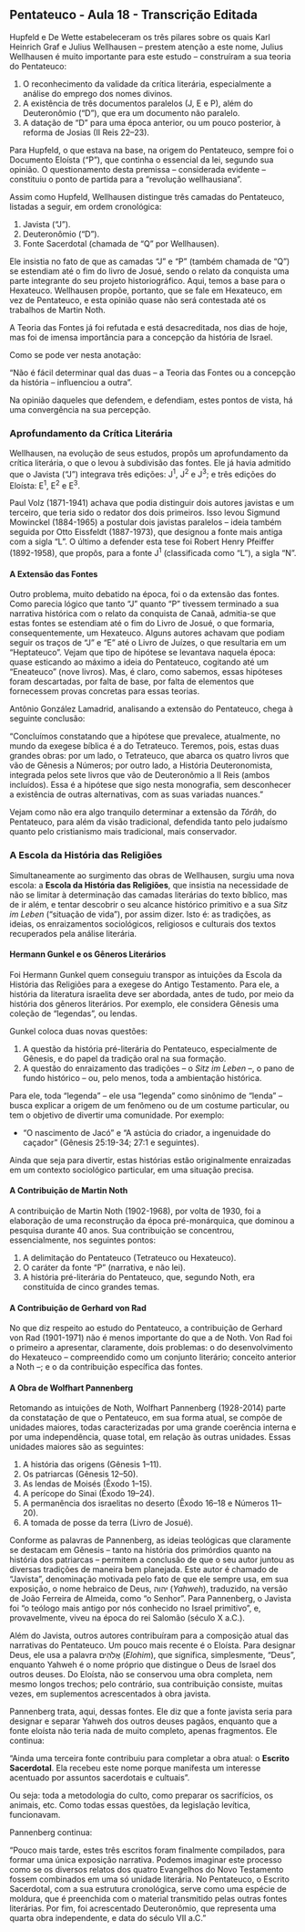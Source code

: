 ## Pentateuco - Aula 18 - Transcrição Editada

Hupfeld e De Wette estabeleceram os três pilares sobre os quais Karl Heinrich Graf e Julius Wellhausen – prestem atenção a este nome, Julius Wellhausen é muito importante para este estudo – construíram a sua teoria do Pentateuco:

1. O reconhecimento da validade da crítica literária, especialmente a análise do emprego dos nomes divinos.
2. A existência de três documentos paralelos (J, E e P), além do Deuteronômio (“D”), que era um documento não paralelo.
3. A datação de “D” para uma época anterior, ou um pouco posterior, à reforma de Josias (II Reis 22–23).

Para Hupfeld, o que estava na base, na origem do Pentateuco, sempre foi o Documento Eloísta (“P”), que continha o essencial da lei, segundo sua opinião.  O questionamento desta premissa – considerada evidente –  constituiu o ponto de partida para a “revolução wellhausiana”.

Assim como Hupfeld, Wellhausen distingue três camadas do Pentateuco, listadas a seguir, em ordem cronológica:

1.  Javista (“J”).
2.  Deuteronômio (“D”).
3.  Fonte Sacerdotal (chamada de “Q” por Wellhausen).

Ele insistia no fato de que as camadas “J” e “P” (também chamada de “Q”) se estendiam até o fim do livro de Josué, sendo o relato da conquista uma parte integrante do seu projeto historiográfico.  Aqui, temos a base para o Hexateuco. Wellhausen propõe, portanto, que se fale em Hexateuco, em vez de Pentateuco, e esta opinião quase não será contestada até os trabalhos de Martin Noth.

A Teoria das Fontes já foi refutada e está desacreditada, nos dias de hoje, mas foi de imensa importância para a concepção da história de Israel. 

Como se pode ver nesta anotação: 

“Não é fácil determinar qual das duas – a Teoria das Fontes ou a concepção da história – influenciou a outra”.  

Na opinião daqueles que defendem, e defendiam, estes pontos de vista, há uma convergência na sua percepção.

### Aprofundamento da Crítica Literária

Wellhausen, na evolução de seus estudos, propôs um aprofundamento da crítica literária, o que o levou à subdivisão das fontes. Ele já havia admitido que o Javista (“J”) integrava três edições: J<sup>1</sup>, J<sup>2</sup> e J<sup>3</sup>; e três edições do Eloísta: E<sup>1</sup>, E<sup>2</sup> e E<sup>3</sup>.  

Paul Volz (1871-1941) achava que podia distinguir dois autores javistas e um terceiro, que teria sido o redator dos dois primeiros. Isso levou Sigmund Mowinckel (1884-1965) a postular dois javistas paralelos – ideia também seguida por Otto Eissfeldt (1887-1973), que designou a fonte mais antiga com a sigla “L”.  O último a defender esta tese foi  Robert Henry Pfeiffer (1892-1958), que propôs, para a fonte J<sup>1</sup> (classificada como “L”), a sigla “N”.

#### A Extensão das Fontes

Outro problema, muito debatido na época, foi o da extensão das fontes. Como parecia lógico que tanto “J” quanto “P” tivessem terminado a sua narrativa histórica com o relato da conquista de Canaã, admitia-se que estas fontes se estendiam até o fim do Livro de Josué, o que formaria, consequentemente, um Hexateuco. Alguns autores achavam que podiam seguir os traços de “J” e “E” até o Livro de Juízes, o que resultaria em um “Heptateuco”.  Vejam que tipo de hipótese se levantava naquela época: quase esticando ao máximo a ideia do Pentateuco, cogitando até um “Eneateuco” (nove livros). Mas, é claro, como sabemos, essas hipóteses foram descartadas, por falta de base, por falta de elementos que fornecessem provas concretas para essas teorias. 

Antônio González Lamadrid, analisando a extensão do Pentateuco, chega à seguinte conclusão:

“Concluímos constatando que a hipótese que prevalece, atualmente, no mundo da exegese bíblica é a do Tetrateuco. Teremos, pois, estas duas grandes obras: por um lado, o Tetrateuco, que abarca os quatro livros que vão de Gênesis a Números; por outro lado, a História Deuteronomista, integrada pelos sete livros que vão de Deuteronômio a II Reis (ambos incluídos). Essa é a hipótese que sigo nesta monografia, sem desconhecer a existência de outras alternativas, com as suas variadas nuances.” 

Vejam como não era algo tranquilo determinar a extensão da _Tôrâh_, do Pentateuco, para além da visão tradicional, defendida tanto pelo judaísmo quanto pelo cristianismo mais tradicional, mais conservador.

### A Escola da História das Religiões

Simultaneamente ao surgimento das obras de Wellhausen, surgiu uma nova escola: a **Escola da História das Religiões**, que insistia na necessidade de não se limitar à determinação das camadas literárias do texto bíblico, mas de ir além, e tentar descobrir o seu alcance histórico primitivo e a sua _Sitz im Leben_ (“situação de vida”), por assim dizer. Isto é: as tradições, as ideias, os enraizamentos sociológicos, religiosos e culturais dos textos recuperados pela análise literária.

#### Hermann Gunkel e os Gêneros Literários

Foi Hermann Gunkel quem conseguiu transpor as intuições da Escola da História das Religiões para a exegese do Antigo Testamento. Para ele, a história da literatura israelita deve ser abordada, antes de tudo, por meio da história dos gêneros literários. Por exemplo, ele considera Gênesis uma coleção de “legendas”, ou lendas.

Gunkel coloca duas novas questões:

1.  A questão da história pré-literária do Pentateuco, especialmente de Gênesis, e do papel da tradição oral na sua formação.
2.  A questão do enraizamento das tradições – o _Sitz im Leben_ –, o pano de fundo histórico – ou, pelo menos, toda a ambientação histórica.

Para ele, toda “legenda” – ele usa “legenda” como sinônimo de “lenda” –  busca explicar a origem de um fenômeno ou de um costume particular, ou tem o objetivo de divertir uma comunidade. Por exemplo: 

*   “O nascimento de Jacó” e “A astúcia do criador, a ingenuidade do caçador” (Gênesis 25:19-34; 27:1 e seguintes).

Ainda que seja para divertir, estas histórias estão originalmente enraizadas em um contexto sociológico particular, em uma situação precisa.

#### A Contribuição de Martin Noth

A contribuição de Martin Noth (1902-1968), por volta de 1930, foi a elaboração de uma reconstrução da época pré-monárquica, que dominou a pesquisa durante 40 anos. Sua contribuição se concentrou, essencialmente, nos seguintes pontos:

1.  A delimitação do Pentateuco (Tetrateuco ou Hexateuco).
2.  O caráter da fonte “P” (narrativa, e não lei).
3.  A história pré-literária do Pentateuco, que, segundo Noth, era constituída de cinco grandes temas.

#### A Contribuição de Gerhard von Rad

No que diz respeito ao estudo do Pentateuco, a contribuição de Gerhard von Rad (1901-1971) não é menos importante do que a de Noth. Von Rad foi o primeiro a apresentar, claramente, dois problemas: o do desenvolvimento do Hexateuco –  compreendido como um conjunto literário; conceito anterior a Noth –; e o da contribuição específica das fontes. 

#### A Obra de Wolfhart Pannenberg

Retomando as intuições de Noth, Wolfhart Pannenberg (1928-2014) parte da constatação de que o Pentateuco, em sua forma atual, se compõe de unidades maiores, todas caracterizadas por uma grande coerência interna e por uma independência, quase total, em relação às outras unidades. Essas unidades maiores são as seguintes:

1.  A história das origens (Gênesis 1–11).
2.  Os patriarcas (Gênesis 12–50).
3.  As lendas de Moisés (Êxodo 1–15).
4.  A perícope do Sinai (Êxodo 19–24).
5.  A permanência dos israelitas no deserto (Êxodo 16–18 e Números 11–20).
6.  A tomada de posse da terra (Livro de Josué).

Conforme as palavras de Pannenberg, as ideias teológicas que claramente se destacam em Gênesis – tanto na história dos primórdios quanto na história dos patriarcas –  permitem a conclusão de que o seu autor juntou as diversas tradições de maneira bem planejada. Este autor é chamado de “Javista”, denominação motivada pelo fato de que ele sempre usa, em sua exposição, o nome hebraico de Deus, יהוה (_Yahweh_), traduzido, na versão de João Ferreira de Almeida, como “o Senhor”. Para Pannenberg, o Javista foi “o teólogo mais antigo por nós conhecido no Israel primitivo”, e, provavelmente, viveu na época do rei Salomão (século X a.C.).

Além do Javista, outros autores contribuíram para a composição atual das narrativas do Pentateuco. Um pouco mais recente é o Eloísta. Para designar Deus, ele usa a palavra אֱלֹהִים  (_Elohim_), que significa, simplesmente, “Deus”, enquanto Yahweh é o nome próprio que distingue o Deus de Israel dos outros deuses. Do Eloísta, não se conservou uma obra completa, nem mesmo longos trechos; pelo contrário, sua contribuição consiste, muitas vezes, em suplementos acrescentados à obra javista.  

Pannenberg trata, aqui, dessas fontes. Ele diz que a fonte javista seria para designar e separar Yahweh dos outros deuses pagãos, enquanto que a fonte eloísta não teria nada de muito completo, apenas fragmentos. Ele continua:

“Ainda uma terceira fonte contribuiu para completar a obra atual: o **Escrito Sacerdotal**. Ela recebeu este nome porque manifesta um interesse acentuado por assuntos sacerdotais e cultuais”. 

Ou seja: toda a metodologia do culto, como preparar os sacrifícios, os animais, etc. Como todas essas questões, da legislação levítica, funcionavam.

Pannenberg continua:

“Pouco mais tarde, estes três escritos foram finalmente compilados, para formar uma única exposição narrativa. Podemos imaginar este processo como se os diversos relatos dos quatro Evangelhos do Novo Testamento fossem combinados em uma só unidade literária. No Pentateuco, o Escrito Sacerdotal, com a sua estrutura cronológica, serve como uma espécie de moldura, que é preenchida com o material transmitido pelas outras fontes literárias. Por fim, foi acrescentado Deuteronômio, que representa uma quarta obra independente, e data do século VII a.C.”

 



